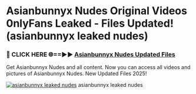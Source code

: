 # Asianbunnyx Nudes Original Videos 0nlyFans Leaked - Files Updated! (asianbunnyx leaked nudes)

<h3>🔴 CLICK HERE 🌐==►► <a href="https://tinyurl.com/2p9ay9w9" rel="nofollow">Asianbunnyx Nudes Updated Files</a></h3>

Get Asianbunnyx Nudes and all content. Now you can access all videos and pictures of Asianbunnyx Nudes. New Updated Files 2025!

[![asianbunnyx leaked nudes](https://i.imgur.com/KQgVmj3.gif)](https://tinyurl.com/2p9ay9w9)
asianbunnyx leaked nudes